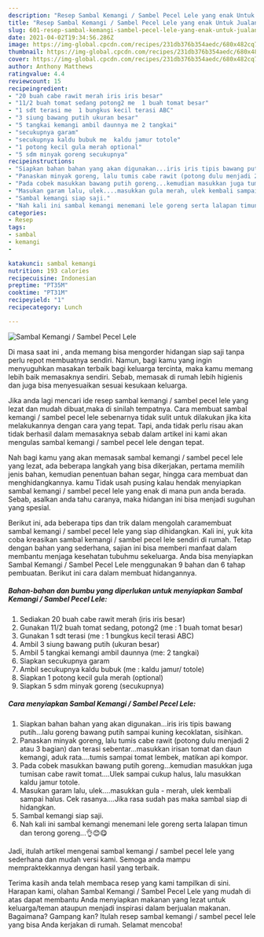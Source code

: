 ```yaml
---
description: "Resep Sambal Kemangi / Sambel Pecel Lele yang enak Untuk Jualan"
title: "Resep Sambal Kemangi / Sambel Pecel Lele yang enak Untuk Jualan"
slug: 601-resep-sambal-kemangi-sambel-pecel-lele-yang-enak-untuk-jualan
date: 2021-04-02T19:34:56.286Z
image: https://img-global.cpcdn.com/recipes/231db376b354aedc/680x482cq70/sambal-kemangi-sambel-pecel-lele-foto-resep-utama.jpg
thumbnail: https://img-global.cpcdn.com/recipes/231db376b354aedc/680x482cq70/sambal-kemangi-sambel-pecel-lele-foto-resep-utama.jpg
cover: https://img-global.cpcdn.com/recipes/231db376b354aedc/680x482cq70/sambal-kemangi-sambel-pecel-lele-foto-resep-utama.jpg
author: Anthony Matthews
ratingvalue: 4.4
reviewcount: 15
recipeingredient:
- "20 buah cabe rawit merah iris iris besar"
- "11/2 buah tomat sedang potong2 me  1 buah tomat besar"
- "1 sdt terasi me  1 bungkus kecil terasi ABC"
- "3 siung bawang putih ukuran besar"
- "5 tangkai kemangi ambil daunnya me 2 tangkai"
- "secukupnya garam"
- "secukupnya kaldu bubuk me  kaldu jamur totole"
- "1 potong kecil gula merah optional"
- "5 sdm minyak goreng secukupnya"
recipeinstructions:
- "Siapkan bahan bahan yang akan digunakan...iris iris tipis bawang putih...lalu goreng bawang putih sampai kuning kecoklatan, sisihkan."
- "Panaskan minyak goreng, lalu tumis cabe rawit (potong dulu menjadi 2 atau 3 bagian) dan terasi sebentar...masukkan irisan tomat dan daun kemangi, aduk rata....tumis sampai tomat lembek, matikan api kompor."
- "Pada cobek masukkan bawang putih goreng...kemudian masukkan juga tumisan cabe rawit tomat....Ulek sampai cukup halus, lalu masukkan kaldu jamur totole."
- "Masukan garam lalu, ulek....masukkan gula merah, ulek kembali sampai halus. Cek rasanya....Jika rasa sudah pas maka sambal siap di hidangkan."
- "Sambal kemangi siap saji."
- "Nah kali ini sambal kemangi menemani lele goreng serta lalapan timun dan terong goreng...👌😊😋"
categories:
- Resep
tags:
- sambal
- kemangi
- 

katakunci: sambal kemangi  
nutrition: 193 calories
recipecuisine: Indonesian
preptime: "PT35M"
cooktime: "PT31M"
recipeyield: "1"
recipecategory: Lunch

---
```



![Sambal Kemangi / Sambel Pecel Lele](https://img-global.cpcdn.com/recipes/231db376b354aedc/680x482cq70/sambal-kemangi-sambel-pecel-lele-foto-resep-utama.jpg)

Di masa  saat ini , anda memang bisa mengorder hidangan siap saji tanpa perlu repot membuatnya sendiri. Namun, bagi kamu yang ingin menyuguhkan masakan terbaik bagi keluarga tercinta, maka kamu memang lebih baik memasaknya sendiri. Sebab, memasak di rumah lebih higienis dan juga bisa menyesuaikan sesuai kesukaan keluarga.

Jika anda lagi mencari ide resep sambal kemangi / sambel pecel lele yang lezat dan mudah dibuat,maka di sinilah tempatnya. Cara membuat sambal kemangi / sambel pecel lele  sebenarnya tidak sulit untuk dilakukan jika kita melakukannya dengan cara yang tepat. Tapi, anda tidak perlu risau akan tidak berhasil dalam memasaknya 
sebab dalam artikel ini kami akan mengulas sambal kemangi / sambel pecel lele dengan tepat.  



Nah bagi kamu yang akan memasak sambal kemangi / sambel pecel lele yang lezat, ada beberapa langkah yang bisa dikerjakan, pertama memilih jenis bahan, kemudian penentuan bahan segar, hingga cara membuat dan menghidangkannya. kamu Tidak usah pusing kalau hendak menyiapkan sambal kemangi / sambel pecel lele yang enak di mana pun anda berada. Sebab, asalkan anda  tahu caranya, maka hidangan ini bisa menjadi suguhan yang spesial.

Berikut ini, ada beberapa tips dan trik dalam mengolah caramembuat sambal kemangi / sambel pecel lele yang siap dihidangkan. Kali ini, yuk kita coba kreasikan sambal kemangi / sambel pecel lele sendiri di rumah. Tetap dengan bahan yang sederhana, sajian ini bisa memberi manfaat dalam membantu menjaga kesehatan tubuhmu sekeluarga. Anda bisa menyiapkan Sambal Kemangi / Sambel Pecel Lele menggunakan 9 bahan dan 6 tahap pembuatan. Berikut ini cara dalam membuat hidangannya.

<!--inarticleads1-->

##### Bahan-bahan dan bumbu yang diperlukan untuk menyiapkan Sambal Kemangi / Sambel Pecel Lele:

1. Sediakan 20 buah cabe rawit merah (iris iris besar)
1. Gunakan 11/2 buah tomat sedang, potong2 (me : 1 buah tomat besar)
1. Gunakan 1 sdt terasi (me : 1 bungkus kecil terasi ABC)
1. Ambil 3 siung bawang putih (ukuran besar)
1. Ambil 5 tangkai kemangi ambil daunnya (me: 2 tangkai)
1. Siapkan secukupnya garam
1. Ambil secukupnya kaldu bubuk (me : kaldu jamur/ totole)
1. Siapkan 1 potong kecil gula merah (optional)
1. Siapkan 5 sdm minyak goreng (secukupnya)




<!--inarticleads2-->

##### Cara menyiapkan Sambal Kemangi / Sambel Pecel Lele:

1. Siapkan bahan bahan yang akan digunakan...iris iris tipis bawang putih...lalu goreng bawang putih sampai kuning kecoklatan, sisihkan.
1. Panaskan minyak goreng, lalu tumis cabe rawit (potong dulu menjadi 2 atau 3 bagian) dan terasi sebentar...masukkan irisan tomat dan daun kemangi, aduk rata....tumis sampai tomat lembek, matikan api kompor.
1. Pada cobek masukkan bawang putih goreng...kemudian masukkan juga tumisan cabe rawit tomat....Ulek sampai cukup halus, lalu masukkan kaldu jamur totole.
1. Masukan garam lalu, ulek....masukkan gula - merah, ulek kembali sampai halus. Cek rasanya....Jika rasa sudah pas maka sambal siap di hidangkan.
1. Sambal kemangi siap saji.
1. Nah kali ini sambal kemangi menemani lele goreng serta lalapan timun dan terong goreng...👌😊😋




Jadi, itulah artikel mengenai  sambal kemangi / sambel pecel lele  yang sederhana dan mudah versi kami. Semoga anda mampu mempraktekkannya dengan hasil yang terbaik. 

Terima kasih anda telah membaca resep yang kami tampilkan di sini. Harapan kami, olahan  Sambal Kemangi / Sambel Pecel Lele yang mudah di atas dapat membantu Anda menyiapkan makanan yang lezat untuk keluarga/teman ataupun menjadi inspirasi dalam berjualan makanan. Bagaimana? Gampang kan? Itulah resep sambal kemangi / sambel pecel lele yang bisa Anda kerjakan di rumah. Selamat mencoba!

